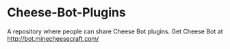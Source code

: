 # Cheese-Bot-Plugins
A repository where people can share Cheese Bot plugins. Get Cheese Bot at http://bot.minecheesecraft.com/
